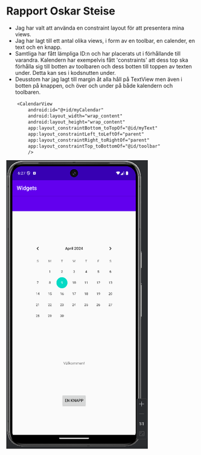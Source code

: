 
# Rapport Oskar Steise 

- Jag har valt att använda en constraint layout för att presentera mina views. 
- Jag har lagt till ett antal olika views, i form av en toolbar, en calender, en text och en knapp.
- Samtliga har fått lämpliga ID:n och har placerats ut i förhållande till varandra. Kalendern har
exempelvis fått 'constraints' att dess top ska förhålla sig till botten av toolbaren och dess botten
till toppen av texten under. Detta kan ses i kodsnutten under. 
- Deusstom har jag lagt till margin åt alla håll på TextView men även i botten på knappen, och över
och under på både kalendern och toolbaren. 
```
    <CalendarView
        android:id="@+id/myCalendar"
        android:layout_width="wrap_content"
        android:layout_height="wrap_content"
        app:layout_constraintBottom_toTopOf="@id/myText"
        app:layout_constraintLeft_toLeftOf="parent"
        app:layout_constraintRight_toRightOf="parent"
        app:layout_constraintTop_toBottomOf="@id/toolbar"
        />
```

![Screenshot av app](screenshot.png)

